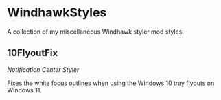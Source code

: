 # WindhawkStyles

A collection of my miscellaneous Windhawk styler mod styles.

## 10FlyoutFix

_Notification Center Styler_

Fixes the white focus outlines when using the Windows 10 tray flyouts on Windows 11.
